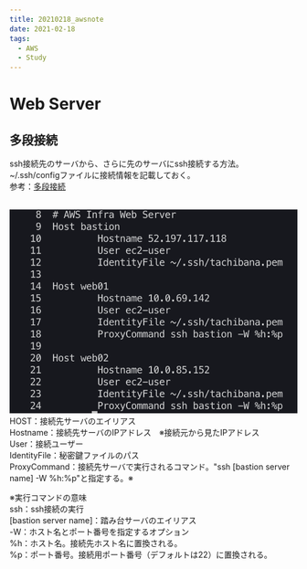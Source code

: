 ```yaml
---
title: 20210218_awsnote
date: 2021-02-18
tags:
  - AWS
  - Study
---
```

# Web Server
## 多段接続  
ssh接続先のサーバから、さらに先のサーバにssh接続する方法。  
~/.ssh/configファイルに接続情報を記載しておく。  
参考：[多段接続](https://dev.classmethod.jp/articles/direct-ssh-by-proxycommand/)   
<br>

![](./images/cascade.png)  
HOST：接続先サーバのエイリアス  
Hostname：接続先サーバのIPアドレス　※接続元から見たIPアドレス  
User：接続ユーザー  
IdentityFile：秘密鍵ファイルのパス  
ProxyCommand：接続先サーバで実行されるコマンド。"ssh [bastion server name] -W %h:%p"と指定する。※  

※実行コマンドの意味  
ssh：ssh接続の実行  
[bastion server name]：踏み台サーバのエイリアス  
-W：ホスト名とポート番号を指定するオプション  
%h：ホスト名。接続先ホスト名に置換される。  
%p：ポート番号。接続用ポート番号（デフォルトは22）に置換される。  